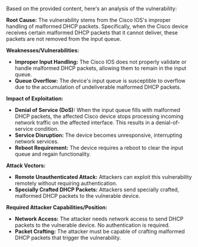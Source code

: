 Based on the provided content, here's an analysis of the vulnerability:

**Root Cause:**
The vulnerability stems from the Cisco IOS's improper handling of malformed DHCP packets. Specifically, when the Cisco device receives certain malformed DHCP packets that it cannot deliver, these packets are not removed from the input queue.

**Weaknesses/Vulnerabilities:**
- **Improper Input Handling:** The Cisco IOS does not properly validate or handle malformed DHCP packets, allowing them to remain in the input queue.
- **Queue Overflow:** The device's input queue is susceptible to overflow due to the accumulation of undeliverable malformed DHCP packets.

**Impact of Exploitation:**
- **Denial of Service (DoS):** When the input queue fills with malformed DHCP packets, the affected Cisco device stops processing incoming network traffic on the affected interface. This results in a denial-of-service condition.
- **Service Disruption:** The device becomes unresponsive, interrupting network services.
- **Reboot Requirement:** The device requires a reboot to clear the input queue and regain functionality.

**Attack Vectors:**
- **Remote Unauthenticated Attack:** Attackers can exploit this vulnerability remotely without requiring authentication.
- **Specially Crafted DHCP Packets:** Attackers send specially crafted, malformed DHCP packets to the vulnerable device.

**Required Attacker Capabilities/Position:**
- **Network Access:** The attacker needs network access to send DHCP packets to the vulnerable device. No authentication is required.
- **Packet Crafting:** The attacker must be capable of crafting malformed DHCP packets that trigger the vulnerability.